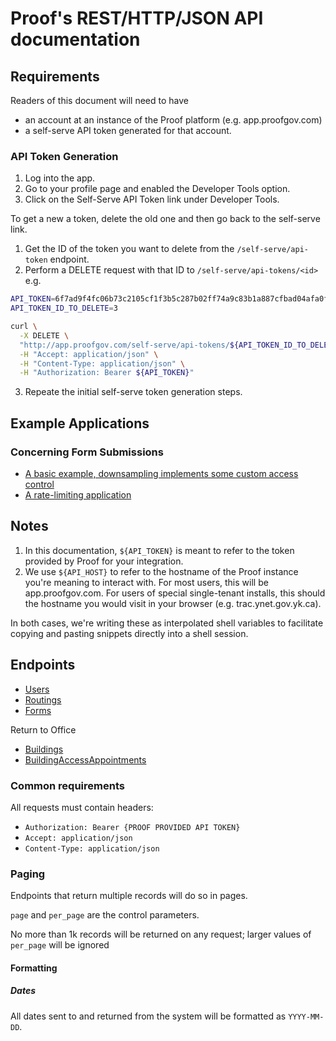 # Proof's REST/HTTP/JSON API documentation

## Requirements

Readers of this document will need to have

- an account at an instance of the Proof platform (e.g. app.proofgov.com)
- a self-serve API token generated for that account.

### API Token Generation

1. Log into the app.
2. Go to your profile page and enabled the Developer Tools option.
3. Click on the Self-Serve API Token link under Developer Tools.

To get a new a token, delete the old one and then go back to the self-serve link.

1. Get the ID of the token you want to delete from the `/self-serve/api-token` endpoint.
2. Perform a DELETE request with that ID to `/self-serve/api-tokens/<id>`
   e.g.

```bash
API_TOKEN=6f7ad9f4fc06b73c2105cf1f3b5c287b02ff74a9c83b1a887cfbad04afa0f746
API_TOKEN_ID_TO_DELETE=3

curl \
  -X DELETE \
  "http://app.proofgov.com/self-serve/api-tokens/${API_TOKEN_ID_TO_DELETE}" \
  -H "Accept: application/json" \
  -H "Content-Type: application/json" \
  -H "Authorization: Bearer ${API_TOKEN}"
```

3. Repeate the initial self-serve token generation steps.

## Example Applications

### Concerning Form Submissions

- [A basic example, downsampling implements some custom access control](https://github.com/proofgov/example-form-query-api)
- [A rate-limiting application](https://github.com/proofgov/example-app-capacity-management)

## Notes

1. In this documentation, `${API_TOKEN}` is meant to refer to the token provided by Proof for your integration.
2. We use `${API_HOST}` to refer to the hostname of the Proof instance you're meaning to interact with. For most users, this will be app.proofgov.com. For users of special single-tenant installs, this should the hostname you would visit in your browser (e.g. trac.ynet.gov.yk.ca).

In both cases, we're writing these as interpolated shell variables to facilitate copying and pasting snippets directly into a shell session.

## Endpoints

- [Users](users-endpoint.md)
- [Routings](routings-endpoint.md)
- [Forms](forms-endpoints.md)

Return to Office
- [Buildings](Return%20to%20Office/Buildings%20Endpoints.md)
- [BuildingAccessAppointments](Return%20to%20Office/Building%20Access%20Appointments.md)

### Common requirements

All requests must contain headers:

- `Authorization: Bearer {PROOF PROVIDED API TOKEN}`
- `Accept: application/json`
- `Content-Type: application/json`

### Paging

Endpoints that return multiple records will do so in pages.

`page` and `per_page` are the control parameters.

No more than 1k records will be returned on any request;
larger values of `per_page` will be ignored

#### Formatting

##### Dates

All dates sent to and returned from the system will be formatted as `YYYY-MM-DD`.
